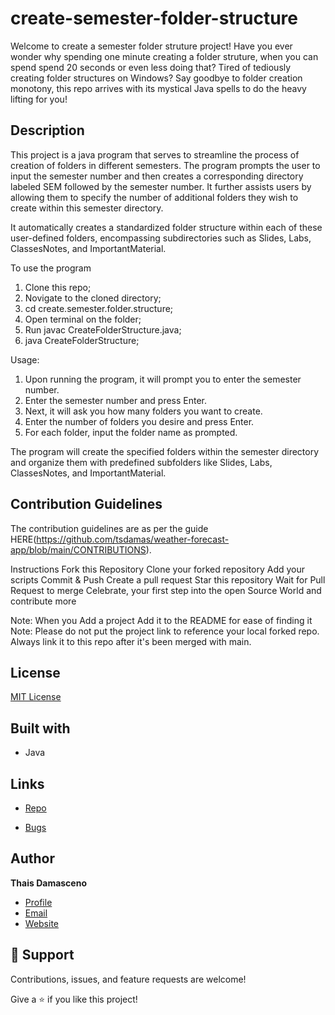 # create-semester-folder-structure

Welcome to create a semester folder struture project! Have you ever wonder why spending one minute creating a folder struture, when you can spend spend 20 seconds or even less doing that? Tired of tediously creating folder structures on Windows? Say goodbye to folder creation monotony, this repo arrives with its mystical Java spells to do the heavy lifting for you! 

## Description

This project is a java program that serves to streamline the process of creation of folders in different semesters. The program prompts the user to input the semester number and then creates a corresponding directory labeled SEM followed by the semester number. It further assists users by allowing them to specify the number of additional folders they wish to create within this semester directory.

It automatically creates a standardized folder structure within each of these user-defined folders, encompassing subdirectories such as Slides, Labs, ClassesNotes, and ImportantMaterial. 

To use the program

1. Clone this repo;
2. Novigate to the cloned directory;
3. cd create.semester.folder.structure;
4. Open terminal on the folder;
5. Run javac CreateFolderStructure.java;
6. java CreateFolderStructure;

Usage:

1. Upon running the program, it will prompt you to enter the semester number.
2. Enter the semester number and press Enter.
3. Next, it will ask you how many folders you want to create.
4. Enter the number of folders you desire and press Enter.
5. For each folder, input the folder name as prompted.

The program will create the specified folders within the semester directory and organize them with predefined subfolders like Slides, Labs, ClassesNotes, and ImportantMaterial.

## Contribution Guidelines

The contribution guidelines are as per the guide HERE(https://github.com/tsdamas/weather-forecast-app/blob/main/CONTRIBUTIONS).

Instructions Fork this Repository Clone your forked repository Add your scripts Commit & Push Create a pull request Star this repository Wait for Pull Request to merge Celebrate, your first step into the open Source World and contribute more

Note: When you Add a project Add it to the README for ease of finding it Note: Please do not put the project link to reference your local forked repo. Always link it to this repo after it's been merged with main.

## License

[MIT License](https://choosealicense.com/licenses/mit/)

## Built with 

- Java

## Links

- [Repo](https://github.com/tsdamas/create-semester-folder-structure "<create-semester-folder-structure> Repo")

- [Bugs](https://github.com/tsdamas/create-semester-folder-structure/issues "Issues Page")

## Author

**Thais Damasceno**

- [Profile](https://github.com/tsdamas "Thais Damasceno")
- [Email](mailto:tssdamasceno@gmail.com?subject=Hi "Hi!")
- [Website](https://stoic-mclean-831fce.netlify.app "Welcome")

## 🤝 Support

Contributions, issues, and feature requests are welcome!

Give a ⭐️ if you like this project!
